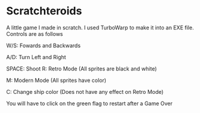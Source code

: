 # Scratchteroids
 A little game I made in scratch. I used TurboWarp to make it into an EXE file. Controls are as follows  
 
 W/S: Fowards and Backwards 
 
 A/D: Turn Left and Right  
 
 SPACE: Shoot  R: Retro Mode (All sprites are black and white)  
 
 M: Modern Mode (All sprites have color)  
 
 C: Change ship color (Does not have any effect on Retro Mode)  
 
 You will have to click on the green flag to restart after a Game Over
